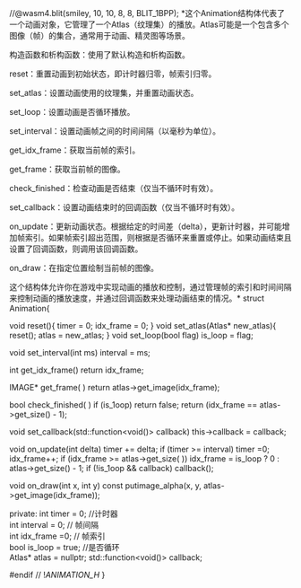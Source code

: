 

//@wasm4.blit(smiley, 10, 10, 8, 8, BLIT_1BPP);
*这个Animation结构体代表了一个动画对象，它管理了一个Atlas（纹理集）的播放。Atlas可能是一个包含多个图像（帧）的集合，通常用于动画、精灵图等场景。

构造函数和析构函数：使用了默认构造和析构函数。

reset：重置动画到初始状态，即计时器归零，帧索引归零。

set_atlas：设置动画使用的纹理集，并重置动画状态。

set_loop：设置动画是否循环播放。

set_interval：设置动画帧之间的时间间隔（以毫秒为单位）。

get_idx_frame：获取当前帧的索引。

get_frame：获取当前帧的图像。

check_finished：检查动画是否结束（仅当不循环时有效）。

set_callback：设置动画结束时的回调函数（仅当不循环时有效）。

on_update：更新动画状态。根据给定的时间差（delta），更新计时器，并可能增加帧索引。如果帧索引超出范围，则根据是否循环来重置或停止。如果动画结束且设置了回调函数，则调用该回调函数。

on_draw：在指定位置绘制当前帧的图像。

这个结构体允许你在游戏中实现动画的播放和控制，通过管理帧的索引和时间间隔来控制动画的播放速度，并通过回调函数来处理动画结束的情况。*
struct Animation{

void reset(){
timer = 0;
idx_frame = 0;
}
void set_atlas(Atlas* new_atlas){
reset();
atlas = new_atlas;
}
void set_loop(bool flag)
is_loop = flag;

void set_interval(int ms)
interval = ms;

int get_idx_frame()
return idx_frame;

IMAGE* get_frame( )
return atlas->get_image(idx_frame);

bool check_finished( )
if (is_1oop) return false;
return (idx_frame == atlas->get_size() - 1);

void set_callback(std::function<void()> callback)
this->callback = callback;

void on_update(int delta)
timer += delta;
if (timer >= interval)
timer =0; idx_frame++;
if (idx_frame >= atlas->get_size( ))
idx_frame = is_loop ? 0 : atlas->get_size() - 1; if (!is_1oop && callback)
callback();

void on_draw(int x, int y) const
putimage_alpha(x, y, atlas->get_image(idx_frame));

private:
int timer = 0;	//计时器	
int interval = 0;	// 帧间隔	
int idx_frame =0;	// 帧索引	
bool is_loop = true;	//是否循环	
Atlas* atlas = nullptr;
std::function<void()> callback;

#endif // !_ANIMATION_H_
}